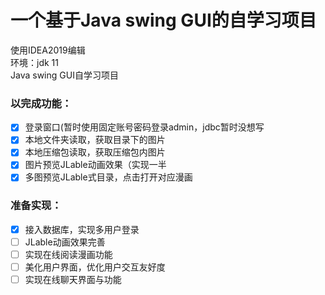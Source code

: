 # 一个基于Java swing GUI的自学习项目


使用IDEA2019编辑  
环境：jdk 11  <br>
Java swing GUI自学习项目 <br>

### 以完成功能： <br>
- [x] 登录窗口(暂时使用固定账号密码登录admin，jdbc暂时没想写 <br>
- [x] 本地文件夹读取，获取目录下的图片 <br>
- [x] 本地压缩包读取，获取压缩包内图片 <br>
- [x] 图片预览JLable动画效果（实现一半 <br>
- [x] 多图预览JLable式目录，点击打开对应漫画 <br>
### 准备实现：<br>
- [x] 接入数据库，实现多用户登录<br>
- [ ] JLable动画效果完善<br>
- [ ] 实现在线阅读漫画功能<br>
- [ ] 美化用户界面，优化用户交互友好度<br>
- [ ] 实现在线聊天界面与功能<br>
